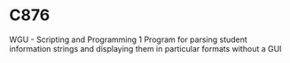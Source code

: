 # C876
WGU - Scripting and Programming 1
Program for parsing student information strings and displaying them in particular formats without a GUI
